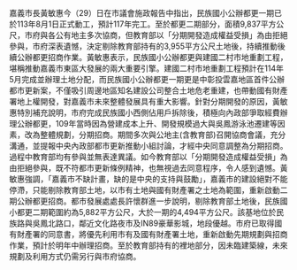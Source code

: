 嘉義市長黃敏惠今（29）日在市議會施政報告中指出，民族國小公辦都更一期已於113年8月1日正式動工，預計117年完工。至於都更二期部分，面積9,837平方公尺，市府與各公有地主多次協商，但教育部以「分期開發造成權益受損」為由拒絕參與，市府深表遺憾，決定剔除教育部持有的3,955平方公尺土地後，持續推動後續公辦都更招商作業。黃敏惠表示，民族國小公辦都更與建國二村市地重劃工程，堪稱推動嘉義市東區大發展的兩大重要引擎。建國二村市地重劃工程預計在114年5月完成並辦理土地分配，而民族國小公辦都更一期更是中彰投雲嘉地區首件公辦都市更新案，不僅吸引周邊地區知名建設公司整合土地危老重建，也帶動國有財產署地上權開發，對嘉義市未來整體發展具有重大影響。針對分期開發的原因，黃敏惠特別補充說明，市府完成民族國小西側佔用戶拆除後，積極向內政部爭取經費辦理公辦都更，109年當時因為營建成本上升、開發規模過大與吳鳳游泳池遷建等因素，改為整體規劃，分期招商。期間多次與公地主(含教育部)召開協商會議，充分溝通，並提報中央內政部都市更新推動小組討論，才經中央同意調整為分期招商。過程中教育部均有參與並無表達異議。如今教育部以「分期開發造成權益受損」為由拒絕參與，既不符都市更新條例精神，也無視過去同意程序，令人感到遺憾。黃敏惠強調，「嘉義市不缺計畫，缺的是中央的支持與鼓勵」，嘉義市的建設絕對不能停滯，只能剔除教育部土地，以市有土地與國有財產署之土地為範圍，重新啟動二期公辦都更招商。都市發展處處長許懷群進一步說明，剔除教育部土地後，民族國小都更二期範圍約為5,882平方公尺，大於一期的4,494平方公尺。該基地位於民族路與吳鳳北路口，鄰近文化路夜市及IN89豪華影城，地段優越。市府已取得國有財產署的同意書，將優先利用市有及國有財產署土地，重新啟動先期規劃與招商作業，預計於明年中辦理招商。至於教育部持有的裡地部分，因未臨建築線，未來規劃及利用方式仍需另行與市府協商。